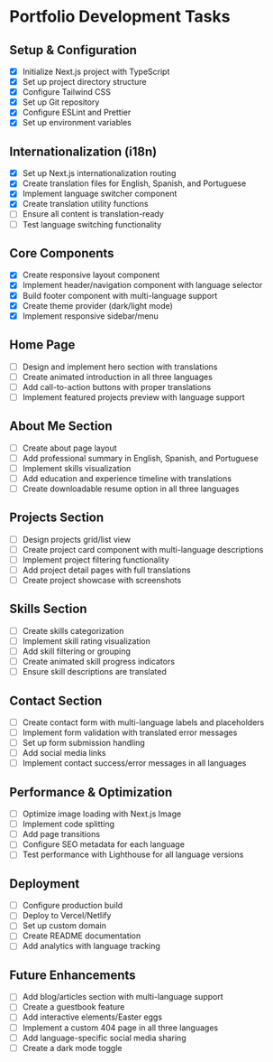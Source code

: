 # Portfolio Development Tasks

## Setup & Configuration
- [x] Initialize Next.js project with TypeScript
- [x] Set up project directory structure
- [x] Configure Tailwind CSS
- [x] Set up Git repository
- [x] Configure ESLint and Prettier
- [x] Set up environment variables

## Internationalization (i18n)
- [x] Set up Next.js internationalization routing
- [x] Create translation files for English, Spanish, and Portuguese
- [x] Implement language switcher component
- [x] Create translation utility functions
- [ ] Ensure all content is translation-ready
- [ ] Test language switching functionality

## Core Components
- [x] Create responsive layout component
- [x] Implement header/navigation component with language selector
- [x] Build footer component with multi-language support
- [x] Create theme provider (dark/light mode)
- [x] Implement responsive sidebar/menu

## Home Page
- [ ] Design and implement hero section with translations
- [ ] Create animated introduction in all three languages
- [ ] Add call-to-action buttons with proper translations
- [ ] Implement featured projects preview with language support

## About Me Section
- [ ] Create about page layout
- [ ] Add professional summary in English, Spanish, and Portuguese
- [ ] Implement skills visualization
- [ ] Add education and experience timeline with translations
- [ ] Create downloadable resume option in all three languages

## Projects Section
- [ ] Design projects grid/list view
- [ ] Create project card component with multi-language descriptions
- [ ] Implement project filtering functionality
- [ ] Add project detail pages with full translations
- [ ] Create project showcase with screenshots

## Skills Section
- [ ] Create skills categorization
- [ ] Implement skill rating visualization
- [ ] Add skill filtering or grouping
- [ ] Create animated skill progress indicators
- [ ] Ensure skill descriptions are translated

## Contact Section
- [ ] Create contact form with multi-language labels and placeholders
- [ ] Implement form validation with translated error messages
- [ ] Set up form submission handling
- [ ] Add social media links
- [ ] Implement contact success/error messages in all languages

## Performance & Optimization
- [ ] Optimize image loading with Next.js Image
- [ ] Implement code splitting
- [ ] Add page transitions
- [ ] Configure SEO metadata for each language
- [ ] Test performance with Lighthouse for all language versions

## Deployment
- [ ] Configure production build
- [ ] Deploy to Vercel/Netlify
- [ ] Set up custom domain
- [ ] Create README documentation
- [ ] Add analytics with language tracking

## Future Enhancements
- [ ] Add blog/articles section with multi-language support
- [ ] Create a guestbook feature
- [ ] Add interactive elements/Easter eggs
- [ ] Implement a custom 404 page in all three languages
- [ ] Add language-specific social media sharing
- [ ] Create a dark mode toggle